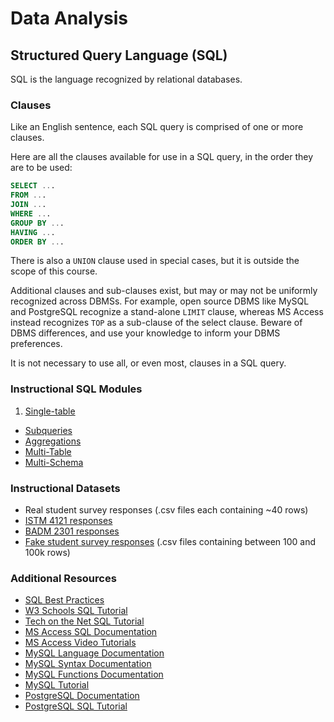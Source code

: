 # Data Analysis

## Structured Query Language (SQL)

SQL is the language recognized by relational databases.

### Clauses

Like an English sentence, each SQL query is comprised of one or more clauses.

Here are all the clauses available for use in a SQL query, in the order they are to be used:

```` sql
SELECT ...
FROM ...
JOIN ...
WHERE ...
GROUP BY ...
HAVING ...
ORDER BY ...
````

There is also a `UNION` clause used in special cases, but it is outside the scope of this course.

Additional clauses and sub-clauses exist, but may or may not be uniformly recognized across DBMSs. For example, open source DBMS like MySQL and PostgreSQL recognize a stand-alone `LIMIT` clause, whereas MS Access instead recognizes `TOP` as a sub-clause of the select clause. Beware of DBMS differences, and use your knowledge to inform your DBMS preferences.

It is not necessary to use all, or even most, clauses in a SQL query.

### Instructional SQL Modules

 1. [Single-table](data-analysis/single-table-sql.md)
  * [Subqueries](data-analysis/subqueries.md)
  * [Aggregations](data-analysis/single-table-aggregate-sql.md)
 * [Multi-Table](data-analysis/multi-table-sql.md)
  * [Multi-Schema](notes/data-analysis/multi-database-sql.md)

### Instructional Datasets

 + Real student survey responses (.csv files each containing ~40 rows)
  + [ISTM 4121 responses](https://github.com/gwu-business/istm-4121/blob/master/resources/questionnaire/responses.csv)
  + [BADM 2301 responses](https://github.com/gwu-business/badm-2301/blob/master/resources/questionnaire/responses.csv)
 + [Fake student survey responses](https://github.com/gwu-business/fake-responses/tree/master/data) (.csv files containing between 100 and 100k rows)

### Additional Resources

 + [SQL Best Practices](data-analysis/best-practices.md)
 + [W3 Schools SQL Tutorial](http://www.w3schools.com/sql/default.asp)
 + [Tech on the Net SQL Tutorial](http://www.techonthenet.com/sql/)
 + [MS Access SQL Documentation](https://msdn.microsoft.com/en-us/library/office/ff841692.aspx)
 + [MS Access Video Tutorials](https://www.youtube.com/view_play_list?p=4DD96CF7EF8C1955)
 + [MySQL Language Documentation](http://dev.mysql.com/doc/refman/5.7/en/language-structure.html)
 + [MySQL Syntax Documentation](http://dev.mysql.com/doc/refman/5.7/en/sql-syntax.html)
 + [MySQL Functions Documentation](http://dev.mysql.com/doc/refman/5.7/en/functions.html)
 + [MySQL Tutorial](http://dev.mysql.com/doc/refman/5.7/en/tutorial.html)
 + [PostgreSQL Documentation](http://www.postgresql.org/docs/9.1/static/sql.html)
 + [PostgreSQL SQL Tutorial](http://www.postgresql.org/docs/9.1/static/tutorial-sql.html)
